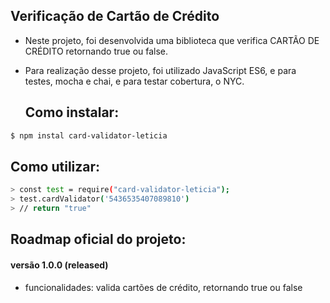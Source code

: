  ## Verificação de Cartão de Crédito 

- Neste projeto, foi desenvolvida uma biblioteca que verifica CARTÃO DE CRÉDITO retornando true ou false. 
- Para realização desse projeto, foi utilizado JavaScript ES6, e para testes, mocha e chai, e para testar cobertura, o NYC. 


  ## **Como instalar:** 
```sh
$ npm instal card-validator-leticia
```

  ## **Como utilizar:** 
```sh
> const test = require("card-validator-leticia"); 
> test.cardValidator('5436535407089810')
> // return "true"
```

  ## **Roadmap oficial do projeto:**
  #### versão 1.0.0 (released)
  - funcionalidades: valida cartões de crédito, retornando true ou false